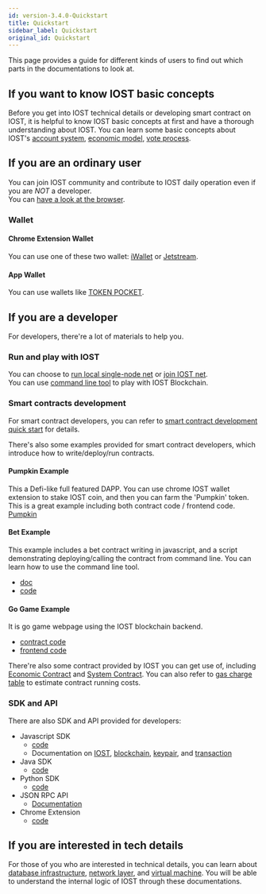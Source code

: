 ```yaml
---
id: version-3.4.0-Quickstart
title: Quickstart
sidebar_label: Quickstart
original_id: Quickstart
---
```


This page provides a guide for different kinds of users to find out which parts in the documentations to look at.

## If you want to know IOST basic concepts

Before you get into IOST technical details or developing smart contract on IOST, it is helpful to know IOST basic concepts at first and have a thorough understanding about IOST. You can learn some basic concepts about IOST's [account system](2-intro-of-iost/Account.md), [economic model](2-intro-of-iost/Economic-model.md), [vote process](2-intro-of-iost/Vote.md).



## If you are an ordinary user

You can join IOST community and contribute to IOST daily operation even if you are *NOT* a developer.  
You can [have a look at the browser](https://www.iostabc.com).

### Wallet

#### Chrome Extension Wallet
You can use one of these two wallet: [iWallet](https://chrome.google.com/webstore/detail/iwallet/kncchdigobghenbbaddojjnnaogfppfj?utm_source=chrome-ntp-icon) or [Jetstream](https://chrome.google.com/webstore/detail/jetstream/ijancdlmlahmfgcimhocmpibadokcdfc). 

#### App Wallet
You can use wallets like [TOKEN POCKET](https://www.tokenpocket.pro/).

## If you are a developer

For developers, there're a lot of materials to help you.

### Run and play with IOST

You can choose to [run local single-node net](4-running-iost-node/LocalServer.md) or [join IOST net](4-running-iost-node/Deployment.md).   
You can use [command line tool](4-running-iost-node/iWallet.md) to play with IOST Blockchain.

### Smart contracts development

For smart contract developers, you can refer to [smart contract development quick start](3-smart-contract/ContractStart.md) for details.   

There's also some examples provided for smart contract developers, which introduce how to write/deploy/run contracts.

#### Pumpkin Example
This a Defi-like full featured DAPP. You can use chrome IOST wallet extension to stake IOST coin, and then you can farm the 'Pumpkin' token. This is a great example including both contract code / frontend code. [Pumpkin](http://pumpkindefi.com/)

#### Bet Example
This example includes a bet contract writing in javascript, and a script demonstrating deploying/calling the contract from command line. You can learn how to use the command line tool.

* [doc](5-lucky-bet/LuckyBet.md)
* [code](https://github.com/iost-official/luckybet_sample)

#### Go Game Example
It is go game webpage using the IOST blockchain backend.   

* [contract code](https://github.com/iost-official/contracts/tree/master/demos)
* [frontend code](https://github.com/iost-official/gobang)

There're also some contract provided by IOST you can get use of, including [Economic Contract](6-reference/EconContract.md) and [System Contract](6-reference/SystemContract.md). You can also refer to [gas charge table](6-reference/GasChargeTable.md) to estimate contract running costs.

### SDK and API

There are also SDK and API provided for developers:

* Javascript SDK
	* [code](https://github.com/iost-official/iost.js)
	* Documentation on [IOST](7-iost-js/IOST-class.md), [blockchain](7-iost-js/Blockchain-class.md), [keypair](7-iost-js/KeyPair-class.md), and [transaction](7-iost-js/Transaction-class.md)
* Java SDK
	* [code](https://github.com/iost-official/java-sdk)
* Python SDK
	* [code](https://github.com/iost-official/pyost) 
* JSON RPC API
	* [Documentation](6-reference/API.md)
* Chrome Extension
	* [code](https://github.com/lispc/iost-extension)

## If you are interested in tech details

For those of you who are interested in technical details, you can learn about [database infrastructure](2-intro-of-iost/Database.md), [network layer](2-intro-of-iost/Network-layer.md), and [virtual machine](2-intro-of-iost/VM.md). You will be able to understand the internal logic of IOST through these documentations.

